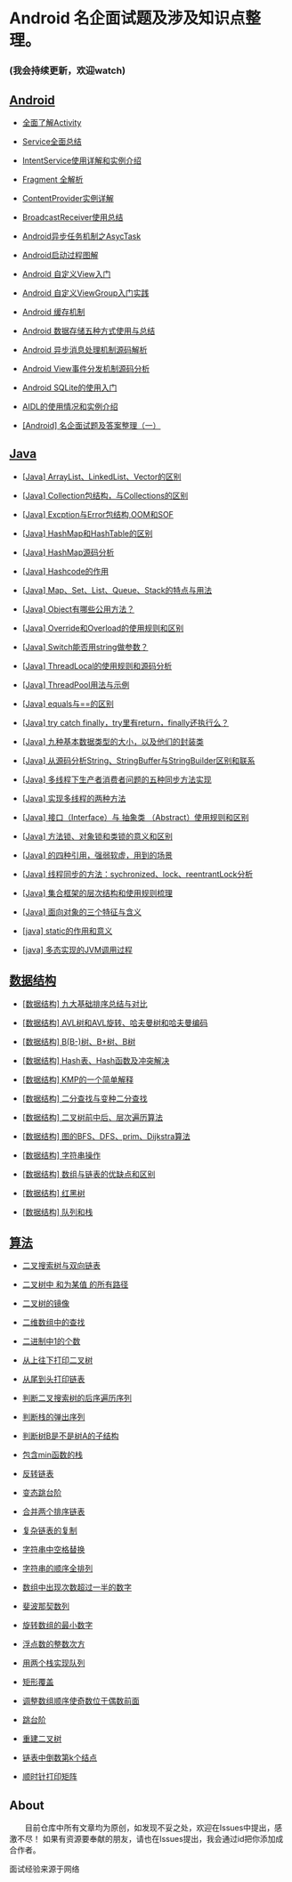 
# Android 名企面试题及涉及知识点整理。
### (我会持续更新，欢迎watch)


## [Android](https://github.com/fanrunqi/ForAndroidInterview/tree/master/android)

* [全面了解Activity](https://github.com/Mr-YangCheng/ForAndroidInterview/blob/master/android/%E5%85%A8%E9%9D%A2%E4%BA%86%E8%A7%A3Activity.md)

* [Service全面总结](https://github.com/fanrunqi/ForAndroidInterview/blob/master/android/Service%E5%85%A8%E9%9D%A2%E6%80%BB%E7%BB%93.md)

* [IntentService使用详解和实例介绍](https://github.com/fanrunqi/ForAndroidInterview/blob/master/android/IntentService%E4%BD%BF%E7%94%A8%E8%AF%A6%E8%A7%A3%E5%92%8C%E5%AE%9E%E4%BE%8B%E4%BB%8B%E7%BB%8D.md)

* [Fragment 全解析](https://github.com/fanrunqi/ForAndroidInterview/blob/master/android/Fragment%20%E5%85%A8%E8%A7%A3%E6%9E%90.md)

* [ContentProvider实例详解](https://github.com/fanrunqi/ForAndroidInterview/blob/master/android/ContentProvider%E5%AE%9E%E4%BE%8B%E8%AF%A6%E8%A7%A3.md)

* [BroadcastReceiver使用总结](https://github.com/fanrunqi/ForAndroidInterview/blob/master/android/BroadcastReceiver%E4%BD%BF%E7%94%A8%E6%80%BB%E7%BB%93.md)

* [Android异步任务机制之AsycTask](https://github.com/fanrunqi/ForAndroidInterview/blob/master/android/Android%E5%BC%82%E6%AD%A5%E4%BB%BB%E5%8A%A1%E6%9C%BA%E5%88%B6%E4%B9%8BAsycTask.md)

* [Android启动过程图解](https://github.com/fanrunqi/ForAndroidInterview/blob/master/android/Android%E5%90%AF%E5%8A%A8%E8%BF%87%E7%A8%8B%E5%9B%BE%E8%A7%A3.md)

* [Android 自定义View入门](https://github.com/fanrunqi/ForAndroidInterview/blob/master/android/Android%20%E8%87%AA%E5%AE%9A%E4%B9%89View%E5%85%A5%E9%97%A8.md)

* [Android 自定义ViewGroup入门实践](https://github.com/fanrunqi/ForAndroidInterview/blob/master/android/Android%20%E8%87%AA%E5%AE%9A%E4%B9%89ViewGroup%E5%85%A5%E9%97%A8%E5%AE%9E%E8%B7%B5.md)

* [Android 缓存机制](https://github.com/fanrunqi/ForAndroidInterview/blob/master/android/Android%20%E7%BC%93%E5%AD%98%E6%9C%BA%E5%88%B6.md)

* [Android 数据存储五种方式使用与总结](https://github.com/fanrunqi/ForAndroidInterview/blob/master/android/Android%20%E6%95%B0%E6%8D%AE%E5%AD%98%E5%82%A8%E4%BA%94%E7%A7%8D%E6%96%B9%E5%BC%8F%E4%BD%BF%E7%94%A8%E4%B8%8E%E6%80%BB%E7%BB%93.md)

* [Android 异步消息处理机制源码解析](https://github.com/fanrunqi/ForAndroidInterview/blob/master/android/Android%20%E5%BC%82%E6%AD%A5%E6%B6%88%E6%81%AF%E5%A4%84%E7%90%86%E6%9C%BA%E5%88%B6%EF%BC%88Handler%20%E3%80%81%20Looper%20%E3%80%81MessageQueue%EF%BC%89%E6%BA%90%E7%A0%81%E8%A7%A3%E6%9E%90.md)

* [Android View事件分发机制源码分析](https://github.com/fanrunqi/ForAndroidInterview/blob/master/android/Android%20View%E4%BA%8B%E4%BB%B6%E5%88%86%E5%8F%91%E6%9C%BA%E5%88%B6%E6%BA%90%E7%A0%81%E5%88%86%E6%9E%90.md)

* [Android SQLite的使用入门](https://github.com/fanrunqi/ForAndroidInterview/blob/master/android/Android%20SQLite%E7%9A%84%E4%BD%BF%E7%94%A8%E5%85%A5%E9%97%A8.md)

* [AIDL的使用情况和实例介绍](https://github.com/fanrunqi/ForAndroidInterview/blob/master/android/AIDL%E7%9A%84%E4%BD%BF%E7%94%A8%E6%83%85%E5%86%B5%E5%92%8C%E5%AE%9E%E4%BE%8B%E4%BB%8B%E7%BB%8D.md)

* [[Android] 名企面试题及答案整理（一）](https://github.com/fanrunqi/ForAndroidInterview/blob/master/android/%5BAndroid%5D%20%E5%90%8D%E4%BC%81%E9%9D%A2%E8%AF%95%E9%A2%98%EF%BC%88%E4%B8%80%EF%BC%89.md) 

  
## [Java](https://github.com/fanrunqi/ForAndroidInterview/tree/master/java)

* [[Java] ArrayList、LinkedList、Vector的区别](https://github.com/fanrunqi/ForAndroidInterview/blob/master/java/%5BJava%5D%20ArrayList%E3%80%81LinkedList%E3%80%81Vector%E7%9A%84%E5%8C%BA%E5%88%AB.md)

* [[Java] Collection包结构，与Collections的区别](https://github.com/fanrunqi/ForAndroidInterview/blob/master/java/%5BJava%5D%20Collection%E5%8C%85%E7%BB%93%E6%9E%84%EF%BC%8C%E4%B8%8ECollections%E7%9A%84%E5%8C%BA%E5%88%AB.md)

* [[Java] Excption与Error包结构,OOM和SOF](https://github.com/fanrunqi/ForAndroidInterview/blob/master/java/%5BJava%5D%20Excption%E4%B8%8EError%E5%8C%85%E7%BB%93%E6%9E%84%2COOM%E5%92%8CSOF.md)

* [[Java] HashMap和HashTable的区别](https://github.com/fanrunqi/ForAndroidInterview/blob/master/java/%5BJava%5D%20HashMap%E5%92%8CHashTable%E7%9A%84%E5%8C%BA%E5%88%AB.md)

* [[Java] HashMap源码分析](https://github.com/fanrunqi/ForAndroidInterview/blob/master/java/%5BJava%5D%20HashMap%E6%BA%90%E7%A0%81%E5%88%86%E6%9E%90.md)

* [[Java] Hashcode的作用](https://github.com/fanrunqi/ForAndroidInterview/blob/master/java/%5BJava%5D%20Hashcode%E7%9A%84%E4%BD%9C%E7%94%A8.md)

* [[Java] Map、Set、List、Queue、Stack的特点与用法](https://github.com/fanrunqi/ForAndroidInterview/blob/master/java/%5BJava%5D%20Map%E3%80%81Set%E3%80%81List%E3%80%81Queue%E3%80%81Stack%E7%9A%84%E7%89%B9%E7%82%B9%E4%B8%8E%E7%94%A8%E6%B3%95.md)
 
* [[Java] Object有哪些公用方法？](https://github.com/fanrunqi/ForAndroidInterview/blob/master/java/%5BJava%5D%20Object%E6%9C%89%E5%93%AA%E4%BA%9B%E5%85%AC%E7%94%A8%E6%96%B9%E6%B3%95%EF%BC%9F.md)

* [[Java] Override和Overload的使用规则和区别](https://github.com/fanrunqi/ForAndroidInterview/blob/master/java/%5BJava%5D%20Override%E5%92%8COverload%E7%9A%84%E4%BD%BF%E7%94%A8%E8%A7%84%E5%88%99%E5%92%8C%E5%8C%BA%E5%88%AB.md)

* [[Java] Switch能否用string做参数？](https://github.com/fanrunqi/ForAndroidInterview/blob/master/java/%5BJava%5D%20Switch%E8%83%BD%E5%90%A6%E7%94%A8string%E5%81%9A%E5%8F%82%E6%95%B0%EF%BC%9F.md)

* [[Java] ThreadLocal的使用规则和源码分析](https://github.com/fanrunqi/ForAndroidInterview/blob/master/java/%5BJava%5D%20ThreadLocal%E7%9A%84%E4%BD%BF%E7%94%A8%E8%A7%84%E5%88%99%E5%92%8C%E6%BA%90%E7%A0%81%E5%88%86%E6%9E%90.md)

* [[Java] ThreadPool用法与示例](https://github.com/fanrunqi/ForAndroidInterview/blob/master/java/%5BJava%5D%20ThreadPool%E7%94%A8%E6%B3%95%E4%B8%8E%E7%A4%BA%E4%BE%8B.md)

* [[Java] equals与==的区别](https://github.com/fanrunqi/ForAndroidInterview/blob/master/java/%5BJava%5D%20equals%E4%B8%8E%3D%3D%E7%9A%84%E5%8C%BA%E5%88%AB.md)

* [[Java] try catch finally，try里有return，finally还执行么？](https://github.com/fanrunqi/ForAndroidInterview/blob/master/java/%5BJava%5D%20try%20catch%20finally%EF%BC%8Ctry%E9%87%8C%E6%9C%89return%EF%BC%8Cfinally%E8%BF%98%E6%89%A7%E8%A1%8C%E4%B9%88%EF%BC%9F.md)

* [[Java] 九种基本数据类型的大小，以及他们的封装类](https://github.com/fanrunqi/ForAndroidInterview/blob/master/java/%5BJava%5D%20%E4%B9%9D%E7%A7%8D%E5%9F%BA%E6%9C%AC%E6%95%B0%E6%8D%AE%E7%B1%BB%E5%9E%8B%E7%9A%84%E5%A4%A7%E5%B0%8F%EF%BC%8C%E4%BB%A5%E5%8F%8A%E4%BB%96%E4%BB%AC%E7%9A%84%E5%B0%81%E8%A3%85%E7%B1%BB.md)

* [[Java] 从源码分析String、StringBuffer与StringBuilder区别和联系](https://github.com/fanrunqi/ForAndroidInterview/blob/master/java/%5BJava%5D%20%E4%BB%8E%E6%BA%90%E7%A0%81%E5%88%86%E6%9E%90String%E3%80%81StringBuffer%E4%B8%8EStringBuilder%E5%8C%BA%E5%88%AB%E5%92%8C%E8%81%94%E7%B3%BB.md)

* [[Java] 多线程下生产者消费者问题的五种同步方法实现](https://github.com/fanrunqi/ForAndroidInterview/blob/master/java/%5BJava%5D%20%E5%A4%9A%E7%BA%BF%E7%A8%8B%E4%B8%8B%E7%94%9F%E4%BA%A7%E8%80%85%E6%B6%88%E8%B4%B9%E8%80%85%E9%97%AE%E9%A2%98%E7%9A%84%E4%BA%94%E7%A7%8D%E5%90%8C%E6%AD%A5%E6%96%B9%E6%B3%95%E5%AE%9E%E7%8E%B0.md)

* [[Java] 实现多线程的两种方法](https://github.com/fanrunqi/ForAndroidInterview/blob/master/java/%5BJava%5D%20%E5%AE%9E%E7%8E%B0%E5%A4%9A%E7%BA%BF%E7%A8%8B%E7%9A%84%E4%B8%A4%E7%A7%8D%E6%96%B9%E6%B3%95.md)

* [[Java] 接口（Interface）与 抽象类 （Abstract）使用规则和区别](https://github.com/fanrunqi/ForAndroidInterview/blob/master/java/%5BJava%5D%20%E6%8E%A5%E5%8F%A3%EF%BC%88Interface%EF%BC%89%E4%B8%8E%20%E6%8A%BD%E8%B1%A1%E7%B1%BB%20%EF%BC%88Abstract%EF%BC%89%E4%BD%BF%E7%94%A8%E8%A7%84%E5%88%99%E5%92%8C%E5%8C%BA%E5%88%AB.md)

* [[Java] 方法锁、对象锁和类锁的意义和区别](https://github.com/fanrunqi/ForAndroidInterview/blob/master/java/%5BJava%5D%20%E6%96%B9%E6%B3%95%E9%94%81%E3%80%81%E5%AF%B9%E8%B1%A1%E9%94%81%E5%92%8C%E7%B1%BB%E9%94%81%E7%9A%84%E6%84%8F%E4%B9%89%E5%92%8C%E5%8C%BA%E5%88%AB.md)

* [[Java] 的四种引用，强弱软虚，用到的场景](https://github.com/fanrunqi/ForAndroidInterview/blob/master/java/%5BJava%5D%20%E7%9A%84%E5%9B%9B%E7%A7%8D%E5%BC%95%E7%94%A8%EF%BC%8C%E5%BC%BA%E5%BC%B1%E8%BD%AF%E8%99%9A%EF%BC%8C%E7%94%A8%E5%88%B0%E7%9A%84%E5%9C%BA%E6%99%AF.md)

* [[Java] 线程同步的方法：sychronized、lock、reentrantLock分析](https://github.com/fanrunqi/ForAndroidInterview/blob/master/java/%5BJava%5D%20%E7%BA%BF%E7%A8%8B%E5%90%8C%E6%AD%A5%E7%9A%84%E6%96%B9%E6%B3%95%EF%BC%9Asychronized%E3%80%81lock%E3%80%81reentrantLock%E5%88%86%E6%9E%90.md)

* [[Java] 集合框架的层次结构和使用规则梳理](https://github.com/fanrunqi/ForAndroidInterview/blob/master/java/%5BJava%5D%20%E9%9B%86%E5%90%88%E6%A1%86%E6%9E%B6%E7%9A%84%E5%B1%82%E6%AC%A1%E7%BB%93%E6%9E%84%E5%92%8C%E4%BD%BF%E7%94%A8%E8%A7%84%E5%88%99%E6%A2%B3%E7%90%86.md)

* [[Java] 面向对象的三个特征与含义](https://github.com/fanrunqi/ForAndroidInterview/blob/master/java/%5BJava%5D%20%E9%9D%A2%E5%90%91%E5%AF%B9%E8%B1%A1%E7%9A%84%E4%B8%89%E4%B8%AA%E7%89%B9%E5%BE%81%E4%B8%8E%E5%90%AB%E4%B9%89.md)

* [[java] static的作用和意义](https://github.com/fanrunqi/ForAndroidInterview/blob/master/java/%5Bjava%5D%20static%E7%9A%84%E4%BD%9C%E7%94%A8%E5%92%8C%E6%84%8F%E4%B9%89.md)

* [[java] 多态实现的JVM调用过程](https://github.com/fanrunqi/ForAndroidInterview/blob/master/java/%5Bjava%5D%20%E5%A4%9A%E6%80%81%E5%AE%9E%E7%8E%B0%E7%9A%84JVM%E8%B0%83%E7%94%A8%E8%BF%87%E7%A8%8B.md)


## [数据结构](https://github.com/fanrunqi/ForAndroidInterview/tree/master/data%20structure)

* [[数据结构] 九大基础排序总结与对比](https://github.com/fanrunqi/ForAndroidInterview/blob/master/data%20structure/%5B%E6%95%B0%E6%8D%AE%E7%BB%93%E6%9E%84%5D%20%E4%B9%9D%E5%A4%A7%E5%9F%BA%E7%A1%80%E6%8E%92%E5%BA%8F%E6%80%BB%E7%BB%93%E4%B8%8E%E5%AF%B9%E6%AF%94.md)

* [[数据结构] AVL树和AVL旋转、哈夫曼树和哈夫曼编码](https://github.com/fanrunqi/ForAndroidInterview/blob/master/data%20structure/%5B%E6%95%B0%E6%8D%AE%E7%BB%93%E6%9E%84%5D%20AVL%E6%A0%91%E5%92%8CAVL%E6%97%8B%E8%BD%AC%E3%80%81%E5%93%88%E5%A4%AB%E6%9B%BC%E6%A0%91%E5%92%8C%E5%93%88%E5%A4%AB%E6%9B%BC%E7%BC%96%E7%A0%81.md)

* [[数据结构] B(B-)树、B+树、B树](https://github.com/fanrunqi/ForAndroidInterview/blob/master/data%20structure/%5B%E6%95%B0%E6%8D%AE%E7%BB%93%E6%9E%84%5D%20B(B-)%E6%A0%91%E3%80%81B%2B%E6%A0%91%E3%80%81B%E6%A0%91.md)

* [[数据结构] Hash表、Hash函数及冲突解决](https://github.com/fanrunqi/ForAndroidInterview/blob/master/data%20structure/%5B%E6%95%B0%E6%8D%AE%E7%BB%93%E6%9E%84%5D%20Hash%E8%A1%A8%E3%80%81Hash%E5%87%BD%E6%95%B0%E5%8F%8A%E5%86%B2%E7%AA%81%E8%A7%A3%E5%86%B3.md)

* [[数据结构] KMP的一个简单解释](https://github.com/fanrunqi/ForAndroidInterview/blob/master/data%20structure/%5B%E6%95%B0%E6%8D%AE%E7%BB%93%E6%9E%84%5D%20KMP%E7%9A%84%E4%B8%80%E4%B8%AA%E7%AE%80%E5%8D%95%E8%A7%A3%E9%87%8A.md)

* [[数据结构] 二分查找与变种二分查找](https://github.com/fanrunqi/ForAndroidInterview/blob/master/data%20structure/%5B%E6%95%B0%E6%8D%AE%E7%BB%93%E6%9E%84%5D%20%E4%BA%8C%E5%88%86%E6%9F%A5%E6%89%BE%E4%B8%8E%E5%8F%98%E7%A7%8D%E4%BA%8C%E5%88%86%E6%9F%A5%E6%89%BE.md)

* [[数据结构] 二叉树前中后、层次遍历算法](https://github.com/fanrunqi/ForAndroidInterview/blob/master/data%20structure/%5B%E6%95%B0%E6%8D%AE%E7%BB%93%E6%9E%84%5D%20%E4%BA%8C%E5%8F%89%E6%A0%91%E5%89%8D%E4%B8%AD%E5%90%8E%E3%80%81%E5%B1%82%E6%AC%A1%E9%81%8D%E5%8E%86%E7%AE%97%E6%B3%95.md)

* [[数据结构] 图的BFS、DFS、prim、Dijkstra算法](https://github.com/fanrunqi/ForAndroidInterview/blob/master/data%20structure/%5B%E6%95%B0%E6%8D%AE%E7%BB%93%E6%9E%84%5D%20%E5%9B%BE%E7%9A%84BFS%E3%80%81DFS%E3%80%81prim%E3%80%81Dijkstra%E7%AE%97%E6%B3%95.md)

* [[数据结构] 字符串操作](https://github.com/fanrunqi/ForAndroidInterview/blob/master/data%20structure/%5B%E6%95%B0%E6%8D%AE%E7%BB%93%E6%9E%84%5D%20%E5%AD%97%E7%AC%A6%E4%B8%B2%E6%93%8D%E4%BD%9C.md)

* [[数据结构] 数组与链表的优缺点和区别](https://github.com/fanrunqi/ForAndroidInterview/blob/master/data%20structure/%5B%E6%95%B0%E6%8D%AE%E7%BB%93%E6%9E%84%5D%20%E6%95%B0%E7%BB%84%E4%B8%8E%E9%93%BE%E8%A1%A8%E7%9A%84%E4%BC%98%E7%BC%BA%E7%82%B9%E5%92%8C%E5%8C%BA%E5%88%AB.md)

* [[数据结构] 红黑树](https://github.com/fanrunqi/ForAndroidInterview/blob/master/data%20structure/%5B%E6%95%B0%E6%8D%AE%E7%BB%93%E6%9E%84%5D%20%E7%BA%A2%E9%BB%91%E6%A0%91.md)

* [[数据结构] 队列和栈](https://github.com/fanrunqi/ForAndroidInterview/blob/master/data%20structure/%5B%E6%95%B0%E6%8D%AE%E7%BB%93%E6%9E%84%5D%20%E9%98%9F%E5%88%97%E5%92%8C%E6%A0%88.md)

## [算法](https://github.com/fanrunqi/ForAndroidInterview/tree/master/algorithm)

* [二叉搜索树与双向链表](https://github.com/fanrunqi/ForAndroidInterview/blob/master/algorithm/swordForOffer/%E4%BA%8C%E5%8F%89%E6%90%9C%E7%B4%A2%E6%A0%91%E4%B8%8E%E5%8F%8C%E5%90%91%E9%93%BE%E8%A1%A8.md)

* [二叉树中 和为某值 的所有路径](https://github.com/fanrunqi/ForAndroidInterview/blob/master/algorithm/swordForOffer/%E4%BA%8C%E5%8F%89%E6%A0%91%E4%B8%AD%20%E5%92%8C%E4%B8%BA%E6%9F%90%E5%80%BC%20%E7%9A%84%E6%89%80%E6%9C%89%E8%B7%AF%E5%BE%84.md)

* [二叉树的镜像](https://github.com/fanrunqi/ForAndroidInterview/blob/master/algorithm/swordForOffer/%E4%BA%8C%E5%8F%89%E6%A0%91%E7%9A%84%E9%95%9C%E5%83%8F.md)

* [二维数组中的查找](https://github.com/fanrunqi/ForAndroidInterview/blob/master/algorithm/swordForOffer/%E4%BA%8C%E7%BB%B4%E6%95%B0%E7%BB%84%E4%B8%AD%E7%9A%84%E6%9F%A5%E6%89%BE.md)

* [二进制中1的个数](https://github.com/fanrunqi/ForAndroidInterview/blob/master/algorithm/swordForOffer/%E4%BA%8C%E8%BF%9B%E5%88%B6%E4%B8%AD1%E7%9A%84%E4%B8%AA%E6%95%B0.md)

* [从上往下打印二叉树](https://github.com/fanrunqi/ForAndroidInterview/blob/master/algorithm/swordForOffer/%E4%BB%8E%E4%B8%8A%E5%BE%80%E4%B8%8B%E6%89%93%E5%8D%B0%E4%BA%8C%E5%8F%89%E6%A0%91.md)

* [从尾到头打印链表](https://github.com/fanrunqi/ForAndroidInterview/blob/master/algorithm/swordForOffer/%E4%BB%8E%E5%B0%BE%E5%88%B0%E5%A4%B4%E6%89%93%E5%8D%B0%E9%93%BE%E8%A1%A8.md)

* [判断二叉搜索树的后序遍历序列](https://github.com/fanrunqi/ForAndroidInterview/blob/master/algorithm/swordForOffer/%E5%88%A4%E6%96%AD%E4%BA%8C%E5%8F%89%E6%90%9C%E7%B4%A2%E6%A0%91%E7%9A%84%E5%90%8E%E5%BA%8F%E9%81%8D%E5%8E%86%E5%BA%8F%E5%88%97.md)

* [判断栈的弹出序列](https://github.com/fanrunqi/ForAndroidInterview/blob/master/algorithm/swordForOffer/%E5%88%A4%E6%96%AD%E6%A0%88%E7%9A%84%E5%BC%B9%E5%87%BA%E5%BA%8F%E5%88%97.md)

* [判断树B是不是树A的子结构](https://github.com/fanrunqi/ForAndroidInterview/blob/master/algorithm/swordForOffer/%E5%88%A4%E6%96%AD%E6%A0%91B%E6%98%AF%E4%B8%8D%E6%98%AF%E6%A0%91A%E7%9A%84%E5%AD%90%E7%BB%93%E6%9E%84.md)

* [包含min函数的栈](https://github.com/fanrunqi/ForAndroidInterview/blob/master/algorithm/swordForOffer/%E5%8C%85%E5%90%ABmin%E5%87%BD%E6%95%B0%E7%9A%84%E6%A0%88.md)

* [反转链表](https://github.com/fanrunqi/ForAndroidInterview/blob/master/algorithm/swordForOffer/%E5%8F%8D%E8%BD%AC%E9%93%BE%E8%A1%A8.md)

* [变态跳台阶](https://github.com/fanrunqi/ForAndroidInterview/blob/master/algorithm/swordForOffer/%E5%8F%98%E6%80%81%E8%B7%B3%E5%8F%B0%E9%98%B6.md)

* [合并两个排序链表](https://github.com/fanrunqi/ForAndroidInterview/blob/master/algorithm/swordForOffer/%E5%90%88%E5%B9%B6%E4%B8%A4%E4%B8%AA%E6%8E%92%E5%BA%8F%E9%93%BE%E8%A1%A8.md)

* [复杂链表的复制](https://github.com/fanrunqi/ForAndroidInterview/blob/master/algorithm/swordForOffer/%E5%A4%8D%E6%9D%82%E9%93%BE%E8%A1%A8%E7%9A%84%E5%A4%8D%E5%88%B6.md)

* [字符串中空格替换](https://github.com/fanrunqi/ForAndroidInterview/blob/master/algorithm/swordForOffer/%E5%AD%97%E7%AC%A6%E4%B8%B2%E4%B8%AD%E7%A9%BA%E6%A0%BC%E6%9B%BF%E6%8D%A2.md)

* [字符串的顺序全排列](https://github.com/fanrunqi/ForAndroidInterview/blob/master/algorithm/swordForOffer/%E5%AD%97%E7%AC%A6%E4%B8%B2%E7%9A%84%E9%A1%BA%E5%BA%8F%E5%85%A8%E6%8E%92%E5%88%97.md)

* [数组中出现次数超过一半的数字](https://github.com/fanrunqi/ForAndroidInterview/blob/master/algorithm/swordForOffer/%E6%95%B0%E7%BB%84%E4%B8%AD%E5%87%BA%E7%8E%B0%E6%AC%A1%E6%95%B0%E8%B6%85%E8%BF%87%E4%B8%80%E5%8D%8A%E7%9A%84%E6%95%B0%E5%AD%97.md)

* [斐波那契数列](https://github.com/fanrunqi/ForAndroidInterview/blob/master/algorithm/swordForOffer/%E6%96%90%E6%B3%A2%E9%82%A3%E5%A5%91%E6%95%B0%E5%88%97.md)

* [旋转数组的最小数字](https://github.com/fanrunqi/ForAndroidInterview/blob/master/algorithm/swordForOffer/%E6%97%8B%E8%BD%AC%E6%95%B0%E7%BB%84%E7%9A%84%E6%9C%80%E5%B0%8F%E6%95%B0%E5%AD%97.md)

* [浮点数的整数次方](https://github.com/fanrunqi/ForAndroidInterview/blob/master/algorithm/swordForOffer/%E6%B5%AE%E7%82%B9%E6%95%B0%E7%9A%84%E6%95%B4%E6%95%B0%E6%AC%A1%E6%96%B9.md)

* [用两个栈实现队列](https://github.com/fanrunqi/ForAndroidInterview/blob/master/algorithm/swordForOffer/%E7%94%A8%E4%B8%A4%E4%B8%AA%E6%A0%88%E5%AE%9E%E7%8E%B0%E9%98%9F%E5%88%97.md)

* [矩形覆盖](https://github.com/fanrunqi/ForAndroidInterview/blob/master/algorithm/swordForOffer/%E7%9F%A9%E5%BD%A2%E8%A6%86%E7%9B%96.md)

* [调整数组顺序使奇数位于偶数前面](https://github.com/fanrunqi/ForAndroidInterview/blob/master/algorithm/swordForOffer/%E8%B0%83%E6%95%B4%E6%95%B0%E7%BB%84%E9%A1%BA%E5%BA%8F%E4%BD%BF%E5%A5%87%E6%95%B0%E4%BD%8D%E4%BA%8E%E5%81%B6%E6%95%B0%E5%89%8D%E9%9D%A2.md)

* [跳台阶](https://github.com/fanrunqi/ForAndroidInterview/blob/master/algorithm/swordForOffer/%E8%B7%B3%E5%8F%B0%E9%98%B6.md)

* [重建二叉树](https://github.com/fanrunqi/ForAndroidInterview/blob/master/algorithm/swordForOffer/%E9%87%8D%E5%BB%BA%E4%BA%8C%E5%8F%89%E6%A0%91.md)

* [链表中倒数第k个结点](https://github.com/fanrunqi/ForAndroidInterview/blob/master/algorithm/swordForOffer/%E9%93%BE%E8%A1%A8%E4%B8%AD%E5%80%92%E6%95%B0%E7%AC%ACk%E4%B8%AA%E7%BB%93%E7%82%B9.md)

* [顺时针打印矩阵](https://github.com/fanrunqi/ForAndroidInterview/blob/master/algorithm/swordForOffer/%E9%A1%BA%E6%97%B6%E9%92%88%E6%89%93%E5%8D%B0%E7%9F%A9%E9%98%B5.md)

## About

   　　目前仓库中所有文章均为原创，如发现不妥之处，欢迎在Issues中提出，感激不尽！
   如果有资源要奉献的朋友，请也在Issues提出，我会通过id把你添加成合作者。
   
   面试经验来源于网络

